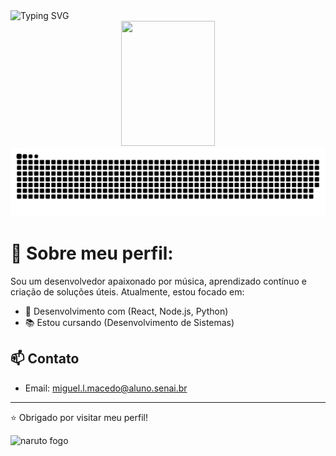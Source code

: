 <img src="https://readme-typing-svg.herokuapp.com?font=Great+Vibes&color=%bebebe&size=48&center=true&vCenter=true&width=1200&height=100&lines=Olá!;+Seja+bem+vindo+ao+meu+github!📚" alt="Typing SVG" style="display: inline-block;">

<div align="center">

<img src="https://images-wixmp-ed30a86b8c4ca887773594c2.wixmp.com/f/ae447fdd-fc93-45cc-9836-f5c41b715c79/d5asbec-bbbda53c-4688-478c-8eef-1fc61d37cc96.gif?token=eyJ0eXAiOiJKV1QiLCJhbGciOiJIUzI1NiJ9.eyJzdWIiOiJ1cm46YXBwOjdlMGQxODg5ODIyNjQzNzNhNWYwZDQxNWVhMGQyNmUwIiwiaXNzIjoidXJuOmFwcDo3ZTBkMTg4OTgyMjY0MzczYTVmMGQ0MTVlYTBkMjZlMCIsIm9iaiI6W1t7InBhdGgiOiJcL2ZcL2FlNDQ3ZmRkLWZjOTMtNDVjYy05ODM2LWY1YzQxYjcxNWM3OVwvZDVhc2JlYy1iYmJkYTUzYy00Njg4LTQ3OGMtOGVlZi0xZmM2MWQzN2NjOTYuZ2lmIn1dXSwiYXVkIjpbInVybjpzZXJ2aWNlOmZpbGUuZG93bmxvYWQiXX0.iVwIobqBCsd9CfdbotVYUCN6CHY6oCTKdCn9adIBKyY" width="150" height="200" >

</div>

<div align="center">
  <picture>
    <source media="(prefers-color-scheme: dark)" srcset="https://github.com/ProfMthLuiz/ProfMthLuiz/blob/output/github-contribution-grid-snake-dark.svg">
    <source media="(prefers-color-scheme: light)" srcset="https://github.com/ProfMthLuiz/ProfMthLuiz/blob/output/github-contribution-grid-snake.svg">
    <img alt="github contribution grid snake animation" src="https://raw.githubusercontent.com/platane/platane/output/github-contribution-grid-snake.svg">
  </picture>
</div>


# 👋 Sobre meu perfil:

Sou um desenvolvedor apaixonado por música, aprendizado contínuo e criação de soluções úteis. Atualmente, estou focado em:

- 🚀 Desenvolvimento com (React, Node.js, Python)
- 📚 Estou cursando (Desenvolvimento de Sistemas)

## 📫 Contato
- Email: miguel.l.macedo@aluno.senai.br                
---

⭐️ Obrigado por visitar meu perfil!

![naruto fogo](https://github.com/user-attachments/assets/6cb229f3-4982-4c1e-ad8f-4ec8a72dac4f)
